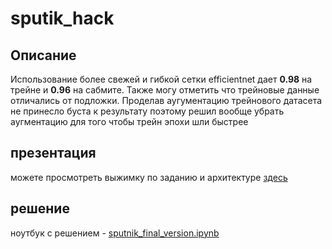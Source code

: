 # sputik_hack
## Описание
Использование более свежей и гибкой сетки efficientnet дает **0.98** на трейне и **0.96** на сабмите.
Также могу отметить что трейновые данные отличались от подложки. Проделав аугументацию трейнового датасета не принесло буста к результату поэтому решил вообще убрать аугментацию для того чтобы трейн эпохи шли быстрее

## презентация
можете просмотреть выжимку по заданию и архитектуре [здесь](https://github.com/status3000/sputnik_hack/blob/main/%D0%9C%D0%A4%D0%A2%D0%98_%D1%85%D0%B0%D0%BA%D0%BA%D0%B0%D1%82%D0%BE%D0%BD.pptx)

## решение
ноутбук с решением - [sputnik_final_version.ipynb](https://github.com/status3000/sputnik_hack/blob/main/sputnik_final_version.ipynb)
